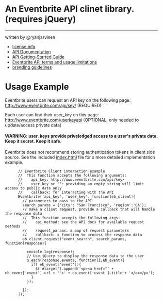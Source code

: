 # An Eventbrite API clinet library. (requires jQuery)
--------------------------------------
written by @ryanjarvinen

- <a href="http://creativecommons.org/licenses/by/3.0/">license info</a>
- <a href="http://developer.eventbrite.com/doc/">API Documentation</a>
- <a href="http://developer.eventbrite.com/doc/getting-started/">API Getting-Started Guide</a>
- <a href="http://developer.eventbrite.com/terms/">Eventbrite API terms and usage limitations</a>
- <a href="http://developer.eventbrite.com/news/branding/">branding guidelines</a>




# Usage Example

Eventbrite users can request an API key on the following page:
    http://www.eventbrite.com/api/key/ (REQUIRED)

Each user can find their user_key on this page: 
    http://www.eventbrite.com/userkeyapi (OPTIONAL, only needed to update/access private data)

####  WARNING: user_keys provide priveledged access to a user's private data.  Keep it secret.  Keep it safe.
Eventbrite does not recommend storing authentication tokens in client side source.  See the included [index.html](https://github.com/ryanjarvinen/Eventbrite.jquery.js/blob/master/index.html) file for a more detailed implementation example.

          // Eventbrite Client interaction example
          //  This function accepts the following arguments: 
          //    api_key: http://www.eventbrite.com/api/key/
          //    user_key or '': providing an empty string will limit access to public data only
          //    callback: for interacting with the API
          Eventbrite('api_key', 'user_key', function(eb_client){
            // parameters to pass to the API
            search_params = {'city': "San Francisco", 'region':'CA'};
            // make a client request, provide a callback that will handle the response data
            //  This function accepts the following args:
            //    api_method: see the API docs for available request methods
            //    request_params: a map of request parameters
            //    callback: a function to process the response data
            eb_client.request("event_search", search_params, function(response){

              console.log(response);
              // Use jQuery to display the response data to the user
              $.each(response.events, function(i,eb_event){
                if( eb_event['event']){
                  $('#target').append('<p><a href="' + eb_event['event'].url + '">' + eb_event['event'].title + '</a></p>');
                }
              });
      
            });
          });

